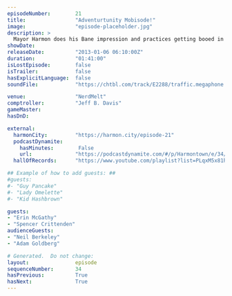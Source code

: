 ```yaml
---
episodeNumber:        21
title:                "Adventurtunity Mobisode!"
image:                "episode-placeholder.jpg"
description: >
  Mayor Harmon does his Bane impression and practices getting booed in various cities for the upcoming tour. In D&D: the heroes finally encounter Sharpie's dad.
showDate:             
releaseDate:          "2013-01-06 06:10:00Z"
duration:             "01:41:00"
isLostEpisode:        false
isTrailer:            false
hasExplicitLanguage:  false
soundFile:            "https://chtbl.com/track/E2288/traffic.megaphone.fm/STA5087783962.mp3?updated=1554322675"

venue:                "NerdMelt"
comptroller:          "Jeff B. Davis"
gameMaster:           
hasDnD:               

external:
  harmonCity:         "https://harmon.city/episode-21"
  podcastDynamite:
    hasMinutes:        False
    url:              "https://podcastdynamite.com/#/p/Harmontown/e/34/21"
  hallOfRecords:      "https://www.youtube.com/playlist?list=PLqxM5x81hNOak4AFuR43XEEZbahmhmAnu"

## Example of how to add guests: ##
#guests:
#- "Guy Pancake"
#- "Lady Omelette"
#- "Kid Hashbrown"

guests:
- "Erin McGathy"
- "Spencer Crittenden"
audienceGuests:
- "Neil Berkeley"
- "Adam Goldberg"

# Generated.  Do not change:
layout:               episode
sequenceNumber:       34
hasPrevious:          True
hasNext:              True
---
```


<!-- The episode description will be rendered here -->
<!-- Add your content below here -->

